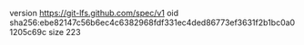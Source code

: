 version https://git-lfs.github.com/spec/v1
oid sha256:ebe82147c56b6ec4c6382968fdf331ec4ded86773ef3631f2b1bc0a01205c69c
size 223
